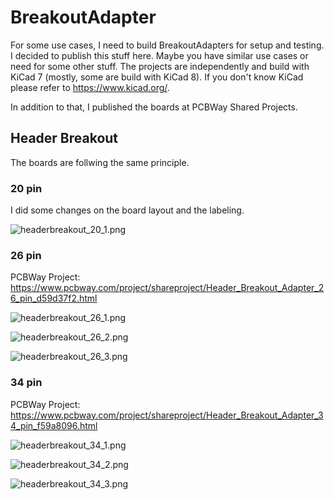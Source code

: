 # BreakoutAdapter

For some use cases, I need to build BreakoutAdapters for setup and testing. I decided to publish this stuff here. Maybe you have similar use cases or need for some other stuff. The projects are independently and build with KiCad 7 (mostly, some are build with KiCad 8). If you don't know KiCad please refer to <https://www.kicad.org/>.

In addition to that, I published the boards at PCBWay Shared Projects.

## Header Breakout

The boards are follwing the same principle.

### 20 pin

I did some changes on the board layout and the labeling.

![headerbreakout_20_1.png](assets/headerbreakout_20_1.png)

### 26 pin

PCBWay Project: <https://www.pcbway.com/project/shareproject/Header_Breakout_Adapter_26_pin_d59d37f2.html>

![headerbreakout_26_1.png](assets/headerbreakout_26_1.png)

![headerbreakout_26_2.png](assets/headerbreakout_26_2.png)

![headerbreakout_26_3.png](assets/headerbreakout_26_3.png)

### 34 pin

PCBWay Project: <https://www.pcbway.com/project/shareproject/Header_Breakout_Adapter_34_pin_f59a8096.html>

![headerbreakout_34_1.png](assets/headerbreakout_34_1.png)

![headerbreakout_34_2.png](assets/headerbreakout_34_2.png)

![headerbreakout_34_3.png](assets/headerbreakout_34_3.png)
